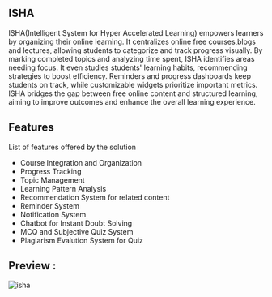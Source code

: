 ## ISHA
ISHA(Intelligent System for Hyper Accelerated Learning) empowers learners by organizing their online learning. It centralizes online free courses,blogs and lectures, allowing students to categorize and track progress visually. By marking completed topics and analyzing time spent, ISHA identifies areas needing focus. It even studies students' learning habits, recommending strategies to boost efficiency. Reminders and progress dashboards keep students on track, while customizable widgets prioritize important metrics. ISHA bridges the gap between free online content and structured learning, aiming to improve outcomes and enhance the overall learning experience.

## Features
List of features offered by the solution

- Course Integration and Organization
- Progress Tracking
- Topic Management
- Learning Pattern Analysis
- Recommendation System for related content
- Reminder System
- Notification System
- Chatbot for Instant Doubt Solving
- MCQ and Subjective Quiz System
- Plagiarism Evalution System for Quiz


## Preview : 

![isha](https://github.com/user-attachments/assets/4a2a2947-2a92-46dc-b819-540dc154b61a)



